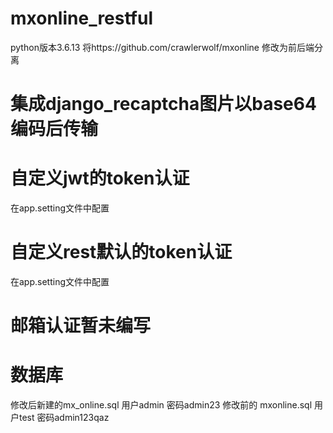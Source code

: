 # mxonline_restful
python版本3.6.13
将https://github.com/crawlerwolf/mxonline 修改为前后端分离

# 集成django_recaptcha图片以base64编码后传输

# 自定义jwt的token认证
在app.setting文件中配置
# 自定义rest默认的token认证
在app.setting文件中配置

# 邮箱认证暂未编写


# 数据库
修改后新建的mx_online.sql 用户admin 密码admin23
修改前的 mxonline.sql 用户test 密码admin123qaz
